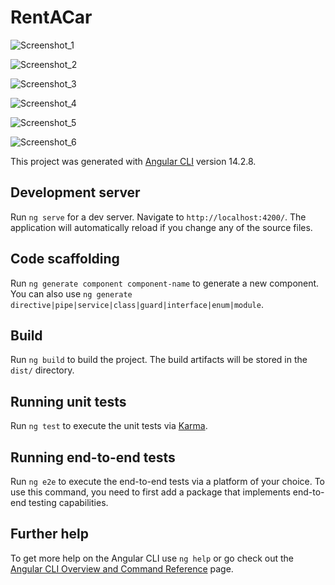 # RentACar

![Screenshot_1](https://user-images.githubusercontent.com/79511355/213866320-d3149a98-aea3-47fe-a792-fe1105786474.png)

![Screenshot_2](https://user-images.githubusercontent.com/79511355/213866330-8eb3ed42-4cfb-4e45-8379-2b48a06cbd41.png)

![Screenshot_3](https://user-images.githubusercontent.com/79511355/213866335-a775c9d5-4107-42a2-9696-be69b88cc5bf.png)

![Screenshot_4](https://user-images.githubusercontent.com/79511355/213866339-2b159341-d0d0-4c82-abb7-c73e7594014a.png)

![Screenshot_5](https://user-images.githubusercontent.com/79511355/213866350-7f07a88b-58f7-4612-a1af-097203425570.png)

![Screenshot_6](https://user-images.githubusercontent.com/79511355/213866353-8cf2681a-ff9a-4fd0-9718-80d3cde8f039.png)


This project was generated with [Angular CLI](https://github.com/angular/angular-cli) version 14.2.8.

## Development server

Run `ng serve` for a dev server. Navigate to `http://localhost:4200/`. The application will automatically reload if you change any of the source files.

## Code scaffolding

Run `ng generate component component-name` to generate a new component. You can also use `ng generate directive|pipe|service|class|guard|interface|enum|module`.

## Build

Run `ng build` to build the project. The build artifacts will be stored in the `dist/` directory.

## Running unit tests

Run `ng test` to execute the unit tests via [Karma](https://karma-runner.github.io).

## Running end-to-end tests

Run `ng e2e` to execute the end-to-end tests via a platform of your choice. To use this command, you need to first add a package that implements end-to-end testing capabilities.

## Further help

To get more help on the Angular CLI use `ng help` or go check out the [Angular CLI Overview and Command Reference](https://angular.io/cli) page.
